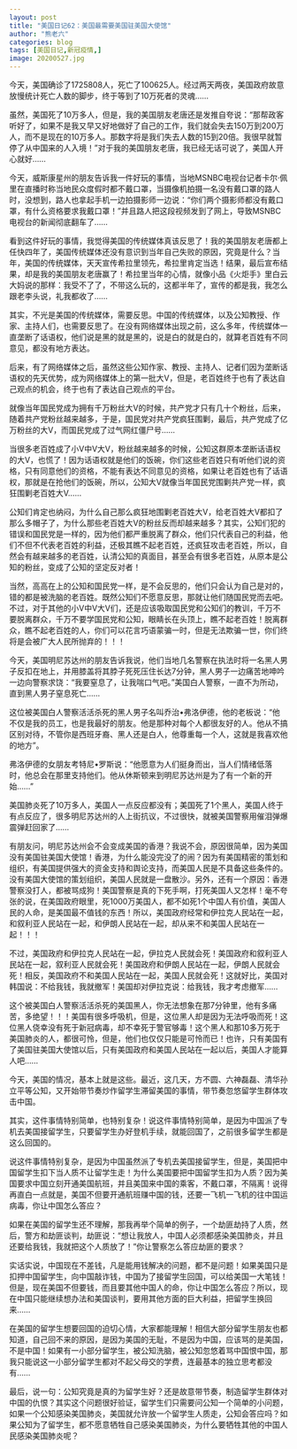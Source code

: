 ```yaml
---
layout: post
title: "美国日记62：美国最需要美国驻美国大使馆"
author: "熊老六"
categories: blog
tags: [美国日记,新冠疫情,]
image: 20200527.jpg
---
```

​​​​​​​​今天，美国确诊了1725808人，死亡了100625人。经过两天两夜，美国政府故意放慢统计死亡人数的脚步，终于等到了10万死者的灵魂……

虽然，美国死了10万多人，但是，我的美国朋友老唐还是发推自夸说：“那帮政客听好了，如果不是我又早又好地做好了自己的工作，我们就会失去150万到200万人，而不是现在的10万多人。那数字将是我们失去人数的15到20倍。我很早就暂停了从中国来的人入境！”对于我的美国朋友老唐，我已经无话可说了，美国人开心就好……

今天，威斯康星州的朋友告诉我一件好玩的事情，当地MSNBC电视台记者卡尔·佩里在直播时称当地民众度假时都不戴口罩，当摄像机拍摄一名没有戴口罩的路人时，没想到，路人也拿起手机一边拍摄影师一边说：“你们两个摄影师都没有戴口罩，有什么资格要求我戴口罩！”并且路人把这段视频发到了网上，导致MSNBC电视台的新闻彻底翻车了……

看到这件好玩的事情，我觉得美国的传统媒体真该反思了！我的美国朋友老唐都上任快四年了，美国传统媒体还没有意识到当年自己失败的原因，究竟是什么？当年，美国的传统媒体，天天宣传希拉里领先，希拉里肯定当选！结果，最后宣布结果，却是我的美国朋友老唐赢了！希拉里当年的心情，就像小品《火炬手》里白云大妈说的那样：我受不了了，不带这么玩的，这都半年了，宣传的都是我，我怎么跟老李头说，礼我都收了……

其实，不光是美国的传统媒体，需要反思。中国的传统媒体，以及公知教授、作家、主持人们，也需要反思了。在没有网络媒体出现之前，这么多年，传统媒体一直垄断了话语权，他们说是黑的就是黑的，说是白的就是白的，就算老百姓有不同意见，都没有地方表达。

后来，有了网络媒体之后，虽然这些公知作家、教授、主持人、记者们因为垄断话语权的先天优势，成为网络媒体上的第一批大V，但是，老百姓终于也有了表达自己观点的机会，终于也有了表达自己观点的平台。

就像当年国民党成为拥有千万粉丝大V的时候，共产党才只有几十个粉丝，后来，随着共产党粉丝越来越多，于是，国民党对共产党疯狂围剿，最后，共产党成了亿万粉丝的大V，而国民党成了过气网红僵尸号……

当很多老百姓成了小V中V大V，粉丝越来越多的时候，公知这群原本垄断话语权的大V，也慌了！因为话语权就是他们的饭碗，你们这些老百姓只有听他们说的资格，只有同意他们的资格，不能有表达不同意见的资格，如果让老百姓也有了话语权，那就是在抢他们的饭碗，所以，公知大V就像当年国民党围剿共产党一样，疯狂围剿老百姓大V……

公知们肯定也纳闷，为什么自己那么疯狂地围剿老百姓大V，给老百姓大V都扣了那么多帽子了，为什么那些老百姓大V的粉丝反而却越来越多？其实，公知们犯的错误和国民党是一样的，因为他们都严重脱离了群众，他们只代表自己的利益，他们不但不代表老百姓的利益，还极其瞧不起老百姓，还疯狂攻击老百姓，所以，自然会有越来越多的老百姓，认清公知的真面目，甚至会有很多老百姓，从原本是公知的粉丝，变成了公知的坚定反对者！

当然，高高在上的公知和国民党一样，是不会反思的，他们只会认为自己是对的，错的都是被洗脑的老百姓。既然公知们不愿意反思，那就让他们随国民党而去吧。不过，对于其他的小V中V大V们，还是应该吸取国民党和公知们的教训，千万不要脱离群众，千万不要学国民党和公知，眼睛长在头顶上，瞧不起老百姓！脱离群众，瞧不起老百姓的人，你们可以花言巧语蒙骗一时，但是无法欺骗一世，你们终将是会被广大人民所抛弃的！！！

今天，美国明尼苏达州的朋友告诉我说，他们当地几名警察在执法时将一名黑人男子反扣在地上，并用膝盖将其脖子死死压住长达7分钟，黑人男子一边痛苦地呻吟一边向警察求饶：“我要窒息了，让我喘口气吧。”美国白人警察，一直不为所动，直到黑人男子窒息死亡……

这位被美国白人警察活活杀死的黑人男子名叫乔治•弗洛伊德，他的老板说：“他不仅是我的员工，也是我最好的朋友。他是那种对每个人都很友好的人。他从不搞区别对待，不管你是西班牙裔、黑人还是白人，他尊重每一个人，这就是我喜欢他的地方”。

弗洛伊德的女朋友考特尼•罗斯说：“他愿意为人们挺身而出，当人们情绪低落时，他总会在那里支持他们。他从休斯顿来到明尼苏达州是为了有一个新的开始……”

美国肺炎死了10万多人，美国人一点反应都没有；美国死了1个黑人，美国人终于有点反应了，很多明尼苏达州的人上街抗议，不过很快，就被美国警察用催泪弹爆震弹赶回家了……

有朋友问，明尼苏达州会不会变成美国的香港？我说不会，原因很简单，因为美国没有美国驻美国大使馆！香港，为什么能没完没了的闹？因为有美国精密的策划和组织，有美国提供强大的资金支持和舆论支持，而美国人民是不具备这些条件的。没有美国大使馆的策划组织，美国人民就是一盘散沙。另外，还有一个原因：香港警察没打人，都被骂成狗！美国警察是真的下死手啊，打死美国人又怎样！毫不夸张的说，在美国政府眼里，死1000万美国人，都不如死1个中国人有价值，美国人民的人命，是美国最不值钱的东西！所以，美国政府经常和伊拉克人民站在一起，和叙利亚人民站在一起，和伊朗人民站在一起，却从来不和美国人民站在一起！！！

不过，美国政府和伊拉克人民站在一起，伊拉克人民就会死！美国政府和叙利亚人民站在一起，叙利亚人民就会死！美国政府和伊朗人民站在一起，伊朗人民就会死！相反，美国政府不和美国人民站在一起，美国人民就会死！这就好比，美国对韩国说：不给我钱，我就撤军！美国却对伊拉克说：给我钱，我才考虑撤军……

这个被美国白人警察活活杀死的美国黑人，你无法想象在那7分钟里，他有多痛苦，多绝望！！！美国有很多呼吸机，但是，这位黑人却是因为无法呼吸而死！这位黑人侥幸没有死于新冠病毒，却不幸死于警官够毒！这个黑人和那10多万死于美国肺炎的人，都很可怜，但是，他们也仅仅只能是可怜而已！也许，只有美国有了美国驻美国大使馆以后，只有美国政府和美国人民站在一起以后，美国人才能算人吧……

今天，美国的情况，基本上就是这些。最近，这几天，方不圆、六神磊磊、清华孙立平等公知，又开始带节奏炒作留学生滞留美国的事情，带节奏忽悠留学生群体攻击中国。

其实，这件事情特别简单，也特别复杂！说这件事情特别简单，是因为中国派了专机去美国接留学生，只要留学生办好登机手续，就能回国了，之前很多留学生都是这么回国的。

说这件事情特别复杂，是因为中国虽然派了专机去美国接留学生，但是，美国把中国留学生扣下当人质不让留学生走！为什么美国要把中国留学生扣为人质？因为美国要求中国立刻开通美国航班，并且美国来中国的乘客，不戴口罩，不隔离！说得再直白一点就是，美国不但要开通航班赚中国的钱，还要一飞机一飞机的往中国运病毒，你让中国怎么答应？

如果在美国的留学生还不理解，那我再举个简单的例子，一个劫匪劫持了人质，然后，警方和劫匪谈判，劫匪说：“想让我放人，中国人必须都感染美国肺炎，并且还要给我钱，我就把这个人质放了！”你让警察怎么答应劫匪的要求？

实话实说，中国现在不差钱，凡是能用钱解决的问题，都不是问题！如果美国只是扣押中国留学生，向中国敲诈钱，中国为了接留学生回国，可以给美国一大笔钱！但是，现在美国不但要钱，而且要其他中国人的命，你让中国怎么答应？所以，现在中国只能继续想办法和美国谈判，要用其他方面的巨大利益，把留学生换回来……

在美国的留学生想要回国的迫切心情，大家都能理解！相信大部分留学生朋友也都知道，自己回不来的原因，是因为美国的无耻，不是因为中国，应该骂的是美国，不是中国！如果有一小部分留学生，被公知洗脑，被公知忽悠着骂中国恨中国，那我只能说这一小部分留学生都对不起父母交的学费，连最基本的独立思考都没有……

最后，说一句：公知究竟是真的为留学生好？还是故意带节奏，制造留学生群体对中国的仇恨？其实这个问题很好验证，留学生们只需要问公知一个简单的小问题，如果一个公知感染美国肺炎，美国就允许放一个留学生人质走，公知会答应吗？如果公知为了留学生，都不愿意牺牲自己感染美国肺炎，为什么要牺牲其他的中国人民感染美国肺炎呢？​​​​